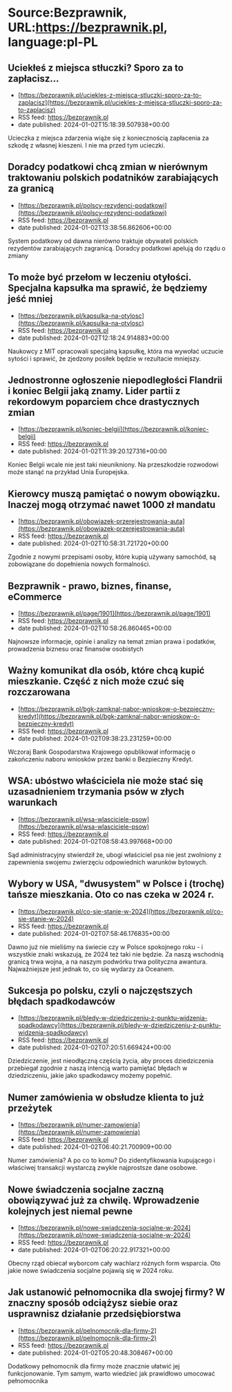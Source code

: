 # Source:Bezprawnik, URL:https://bezprawnik.pl, language:pl-PL

## Uciekłeś z miejsca stłuczki? Sporo za to zapłacisz...
 - [https://bezprawnik.pl/uciekles-z-miejsca-stluczki-sporo-za-to-zaplacisz](https://bezprawnik.pl/uciekles-z-miejsca-stluczki-sporo-za-to-zaplacisz)
 - RSS feed: https://bezprawnik.pl
 - date published: 2024-01-02T15:18:39.507938+00:00

Ucieczka z miejsca zdarzenia wiąże się z koniecznością zapłacenia za szkodę z własnej kieszeni. I nie ma przed tym ucieczki.

## Doradcy podatkowi chcą zmian w nierównym traktowaniu polskich podatników zarabiających za granicą
 - [https://bezprawnik.pl/polscy-rezydenci-podatkowi](https://bezprawnik.pl/polscy-rezydenci-podatkowi)
 - RSS feed: https://bezprawnik.pl
 - date published: 2024-01-02T13:38:56.862606+00:00

System podatkowy od dawna nierówno traktuje obywateli polskich rezydentów zarabiających zagranicą. Doradcy podatkowi apelują do rządu o zmiany

## To może być przełom w leczeniu otyłości. Specjalna kapsułka ma sprawić, że będziemy jeść mniej
 - [https://bezprawnik.pl/kapsulka-na-otylosc](https://bezprawnik.pl/kapsulka-na-otylosc)
 - RSS feed: https://bezprawnik.pl
 - date published: 2024-01-02T12:18:24.914883+00:00

Naukowcy z MIT opracowali specjalną kapsułkę, która ma wywołać uczucie sytości i sprawić, że zjedzony posiłek będzie w rezultacie mniejszy.

## Jednostronne ogłoszenie niepodległości Flandrii i koniec Belgii jaką znamy. Lider partii z rekordowym poparciem chce drastycznych zmian
 - [https://bezprawnik.pl/koniec-belgii](https://bezprawnik.pl/koniec-belgii)
 - RSS feed: https://bezprawnik.pl
 - date published: 2024-01-02T11:39:20.127316+00:00

Koniec Belgii wcale nie jest taki nieunikniony. Na przeszkodzie rozwodowi może stanąć na przykład Unia Europejska.

## Kierowcy muszą pamiętać o nowym obowiązku. Inaczej mogą otrzymać nawet 1000 zł mandatu
 - [https://bezprawnik.pl/obowiazek-przerejestrowania-auta](https://bezprawnik.pl/obowiazek-przerejestrowania-auta)
 - RSS feed: https://bezprawnik.pl
 - date published: 2024-01-02T10:58:31.721720+00:00

Zgodnie z nowymi przepisami osoby, które kupią używany samochód, są zobowiązane do dopełnienia nowych formalności.

## Bezprawnik - prawo, biznes, finanse, eCommerce
 - [https://bezprawnik.pl/page/1901](https://bezprawnik.pl/page/1901)
 - RSS feed: https://bezprawnik.pl
 - date published: 2024-01-02T10:58:26.860465+00:00

Najnowsze informacje, opinie i analizy na temat zmian prawa i podatków, prowadzenia biznesu oraz finansów osobistych

## Ważny komunikat dla osób, które chcą kupić mieszkanie. Część z nich może czuć się rozczarowana
 - [https://bezprawnik.pl/bgk-zamknal-nabor-wnioskow-o-bezpieczny-kredyt](https://bezprawnik.pl/bgk-zamknal-nabor-wnioskow-o-bezpieczny-kredyt)
 - RSS feed: https://bezprawnik.pl
 - date published: 2024-01-02T09:38:23.231259+00:00

Wczoraj Bank Gospodarstwa Krajowego opublikował informację o zakończeniu naboru wniosków przez banki o Bezpieczny Kredyt.

## WSA: ubóstwo właściciela nie może stać się uzasadnieniem trzymania psów w złych warunkach
 - [https://bezprawnik.pl/wsa-wlasciciele-psow](https://bezprawnik.pl/wsa-wlasciciele-psow)
 - RSS feed: https://bezprawnik.pl
 - date published: 2024-01-02T08:58:43.997668+00:00

Sąd administracyjny stwierdził że, ubogi właściciel psa nie jest zwolniony z zapewnienia swojemu zwierzęciu odpowiednich warunków bytowych.

## Wybory w USA, "dwusystem" w Polsce i (trochę) tańsze mieszkania. Oto co nas czeka w 2024 r.
 - [https://bezprawnik.pl/co-sie-stanie-w-2024](https://bezprawnik.pl/co-sie-stanie-w-2024)
 - RSS feed: https://bezprawnik.pl
 - date published: 2024-01-02T07:58:46.176835+00:00

Dawno już nie mieliśmy na świecie czy w Polsce spokojnego roku - i wszystkie znaki wskazują, że 2024 też taki nie będzie. Za naszą wschodnią granicą trwa wojna, a na naszym podwórku trwa polityczna awantura. Najważniejsze jest jednak to, co się wydarzy za Oceanem.

## Sukcesja po polsku, czyli o najczęstszych błędach spadkodawców
 - [https://bezprawnik.pl/bledy-w-dziedziczeniu-z-punktu-widzenia-spadkodawcy](https://bezprawnik.pl/bledy-w-dziedziczeniu-z-punktu-widzenia-spadkodawcy)
 - RSS feed: https://bezprawnik.pl
 - date published: 2024-01-02T07:20:51.669424+00:00

Dziedziczenie, jest nieodłączną częścią życia, aby proces dziedziczenia przebiegał zgodnie z naszą intencją warto pamiętać błędach w dziedziczeniu, jakie jako spadkodawcy możemy popełnić.

## Numer zamówienia w obsłudze klienta to już przeżytek
 - [https://bezprawnik.pl/numer-zamowienia](https://bezprawnik.pl/numer-zamowienia)
 - RSS feed: https://bezprawnik.pl
 - date published: 2024-01-02T06:40:21.700909+00:00

Numer zamówienia? A po co to komu? Do zidentyfikowania kupującego i właściwej transakcji wystarczą zwykle najprostsze dane osobowe.

## Nowe świadczenia socjalne zaczną obowiązywać już za chwilę. Wprowadzenie kolejnych jest niemal pewne
 - [https://bezprawnik.pl/nowe-swiadczenia-socjalne-w-2024](https://bezprawnik.pl/nowe-swiadczenia-socjalne-w-2024)
 - RSS feed: https://bezprawnik.pl
 - date published: 2024-01-02T06:20:22.917321+00:00

Obecny rząd obiecał wyborcom cały wachlarz różnych form wsparcia. Oto jakie nowe świadczenia socjalne pojawią się w 2024 roku.

## Jak ustanowić pełnomocnika dla swojej firmy? W znaczny sposób odciążysz siebie oraz usprawnisz działanie przedsiębiorstwa
 - [https://bezprawnik.pl/pelnomocnik-dla-firmy-2](https://bezprawnik.pl/pelnomocnik-dla-firmy-2)
 - RSS feed: https://bezprawnik.pl
 - date published: 2024-01-02T05:20:48.308467+00:00

Dodatkowy pełnomocnik dla firmy może znacznie ułatwić jej funkcjonowanie. Tym samym, warto wiedzieć jak prawidłowo umocować pełnomocnika


